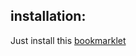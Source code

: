 ## installation: 

Just install this [bookmarklet]

[bookmarklet]: https://maho.github.io/workflowy-points-counter/bookmarklet.html
